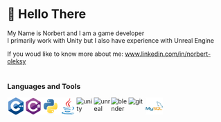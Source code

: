 # 👋 Hello There
My Name is Norbert and I am a game developer <br>
I primarily work with Unity but I also have experience with Unreal Engine <br>

If you woud like to know more about me: www.linkedin.com/in/norbert-oleksy<br>
 <br>
 
### Languages and Tools
<img align="left" src="https://raw.githubusercontent.com/devicons/devicon/master/icons/cplusplus/cplusplus-original.svg" alt="cplusplus" width="40" height="40"/>
<img align="left" src="https://raw.githubusercontent.com/devicons/devicon/master/icons/csharp/csharp-original.svg" alt="csharp" width="40" height="40"/>
<img align="left" src="https://raw.githubusercontent.com/devicons/devicon/master/icons/python/python-original.svg" alt="python" width="40" height="40"/>
<img align="left" src="https://raw.githubusercontent.com/devicons/devicon/master/icons/java/java-original.svg" alt="java" width="40" height="40"/>
<img align="left" src="https://www.vectorlogo.zone/logos/unity3d/unity3d-icon.svg" alt="unity" width="40" height="40"/>
<img align="left" src="https://raw.githubusercontent.com/kenangundogan/fontisto/036b7eca71aab1bef8e6a0518f7329f13ed62f6b/icons/svg/brand/unreal-engine.svg" alt="unreal" width="40" height="40"/>
<img align="left" src="https://download.blender.org/branding/community/blender_community_badge_white.svg" alt="blender" width="40" height="40"/>
<img align="left" src="https://www.vectorlogo.zone/logos/git-scm/git-scm-icon.svg" alt="git" width="40" height="40"/>
<img align="left" src="https://raw.githubusercontent.com/devicons/devicon/master/icons/mysql/mysql-original-wordmark.svg" alt="mysql" width="40" height="40"/>
 <br>
